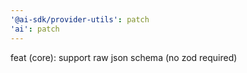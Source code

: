 ```yaml
---
'@ai-sdk/provider-utils': patch
'ai': patch
---
```


feat (core): support raw json schema (no zod required)
